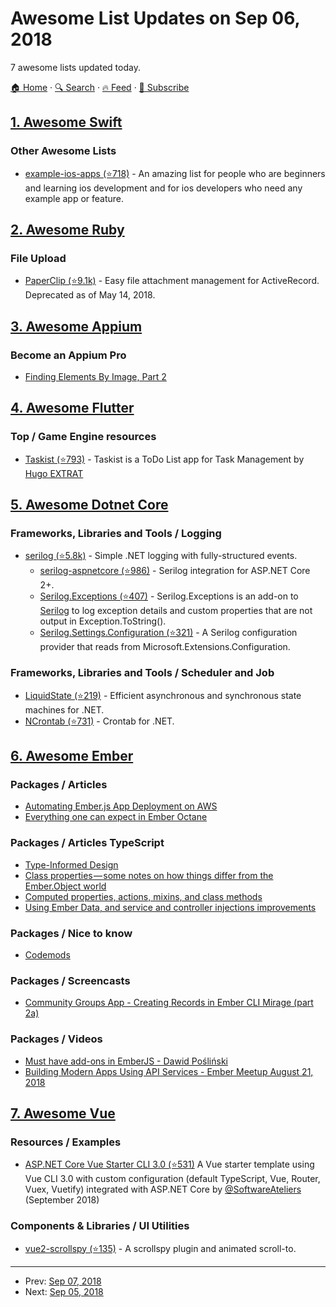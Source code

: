 # Awesome List Updates on Sep 06, 2018

7 awesome lists updated today.

[🏠 Home](/README.md) · [🔍 Search](https://test.trackawesomelist.com/search/) · [🔥 Feed](https://test.trackawesomelist.com/feed.xml) · [📮 Subscribe](https://trackawesomelist.us17.list-manage.com/subscribe?u=d2f0117aa829c83a63ec63c2f&id=36a103854c)



## [1. Awesome Swift](/content/matteocrippa/awesome-swift/README.md)

### Other Awesome Lists

*   [example-ios-apps (⭐718)](https://github.com/jogendra/example-ios-apps) - An amazing list for people who are beginners and learning ios development and for ios developers who need any example app or feature.

## [2. Awesome Ruby](/content/markets/awesome-ruby/README.md)

### File Upload

*   [PaperClip (⭐9.1k)](https://github.com/thoughtbot/paperclip) - Easy file attachment management for ActiveRecord. Deprecated as of May 14, 2018.

## [3. Awesome Appium](/content/SrinivasanTarget/awesome-appium/README.md)

### Become an Appium Pro

*   [Finding Elements By Image, Part 2](https://appiumpro.com/editions/33)

## [4. Awesome Flutter](/content/Solido/awesome-flutter/README.md)

### Top / Game Engine resources

*   [Taskist (⭐793)](https://github.com/huextrat/Taskist) <!--stargazers:huextrat/Taskist--> - Taskist is a ToDo List app for Task Management by [Hugo EXTRAT](https://github.com/huextrat)

## [5. Awesome Dotnet Core](/content/thangchung/awesome-dotnet-core/README.md)

### Frameworks, Libraries and Tools / Logging

*   [serilog (⭐5.8k)](https://github.com/serilog/serilog) - Simple .NET logging with fully-structured events.
    *   [serilog-aspnetcore (⭐986)](https://github.com/serilog/serilog-aspnetcore) - Serilog integration for ASP.NET Core 2+.
    *   [Serilog.Exceptions (⭐407)](https://github.com/RehanSaeed/Serilog.Exceptions) - Serilog.Exceptions is an add-on to [Serilog](https://serilog.net/) to log exception details and custom properties that are not output in Exception.ToString().
    *   [Serilog.Settings.Configuration (⭐321)](https://github.com/serilog/serilog-settings-configuration) - A Serilog configuration provider that reads from Microsoft.Extensions.Configuration.

### Frameworks, Libraries and Tools / Scheduler and Job

*   [LiquidState (⭐219)](https://github.com/prasannavl/LiquidState) - Efficient asynchronous and synchronous state machines for .NET.
*   [NCrontab (⭐731)](https://github.com/atifaziz/NCrontab) - Crontab for .NET.

## [6. Awesome Ember](/content/ember-community-russia/awesome-ember/README.md)

### Packages / Articles

*   [Automating Ember.js App Deployment on AWS](https://medium.com/@piotr.steininger/automating-ember-js-app-deployment-on-aws-feccc6d94828)
*   [Everything one can expect in Ember Octane](http://hangaroundtheweb.com/2018/08/ember-octane-everything-one-can-expect-in-the-next-ember-edition)

### Packages / Articles TypeScript

*   [Type-Informed Design](https://www.chriskrycho.com/2018/type-informed-design.html)
*   [Class properties — some notes on how things differ from the Ember.Object world](https://www.chriskrycho.com/2018/typing-your-ember-update-part-2.html)
*   [Computed properties, actions, mixins, and class methods](https://www.chriskrycho.com/2018/typing-your-ember-update-part-3.html)
*   [Using Ember Data, and service and controller injections improvements](https://www.chriskrycho.com/2018/typing-your-ember-update-part-4.html)

### Packages / Nice to know

*   [Codemods](https://caseywatts.com/2018/08/23/codemods.html)

### Packages / Screencasts

*   [Community Groups App - Creating Records in Ember CLI Mirage (part 2a)](https://www.youtube.com/watch?v=4iqNcTUXurY)

### Packages / Videos

*   [Must have add-ons in EmberJS - Dawid Pośliński](https://www.youtube.com/watch?v=IprfNT0xbrI)
*   [Building Modern Apps Using API Services - Ember Meetup August 21, 2018](https://www.youtube.com/watch?v=VMnzGJ4PN0s)

## [7. Awesome Vue](/content/vuejs/awesome-vue/README.md)

### Resources / Examples

*   [ASP.NET Core Vue Starter CLI 3.0 (⭐531)](https://github.com/SoftwareAteliers/asp-net-core-vue-starter) A Vue starter template using Vue CLI 3.0 with custom configuration (default TypeScript, Vue, Router, Vuex, Vuetify) integrated with ASP.​NET Core by [@SoftwareAteliers](https://github.com/SoftwareAteliers) (September 2018)

### Components & Libraries / UI Utilities

*   [vue2-scrollspy (⭐135)](https://github.com/ibufu/vue2-scrollspy) - A scrollspy plugin and animated scroll-to.

---

- Prev: [Sep 07, 2018](/content/2018/09/07/README.md)
- Next: [Sep 05, 2018](/content/2018/09/05/README.md)